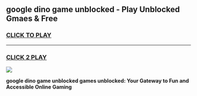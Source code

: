 
## google dino game unblocked - Play Unblocked Gmaes & Free
<h3>
<a href="https://premium.freeplayer.one?title=google_dino_game_unblocked&ref=19F">CLICK TO PLAY</a></h3>
<hr>

<h3>
<a href="https://premium.freeplayer.one?title=google_dino_game_unblocked&ref=19F">CLICK 2 PLAY</a>
  
</h3>

<a href="https://premium.freeplayer.one?title=google_dino_game_unblocked&ref=19F/"><img src="https://clearcache.store/games.png"></a>


**google dino game unblocked games unblocked: Your Gateway to Fun and Accessible Online Gaming**
